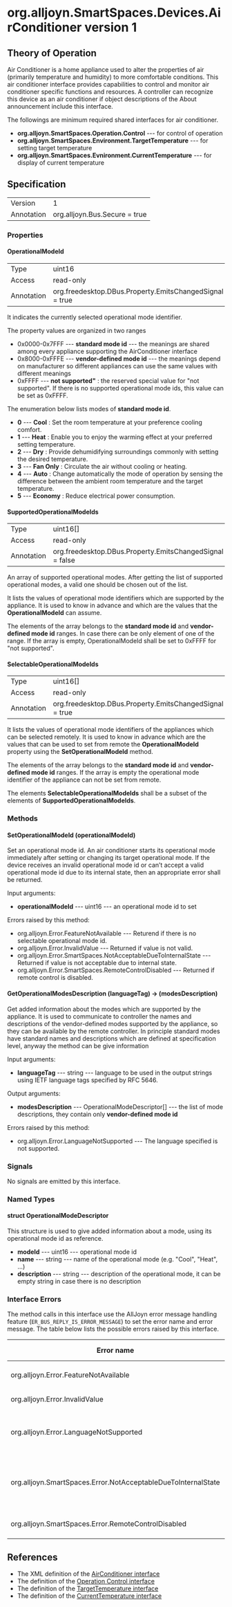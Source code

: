 # org.alljoyn.SmartSpaces.Devices.AirConditioner version 1

## Theory of Operation

Air Conditioner is a home appliance used to alter the properties of air
(primarily temperature and humidity) to more comfortable conditions.
This air conditioner interface provides capabilities to control and monitor
air conditioner specific functions and resources. A controller can recognize
this device as an air conditioner if object descriptions of the About
announcement include this interface.

The followings are minimum required shared interfaces for air conditioner.
  * **org.alljoyn.SmartSpaces.Operation.Control** --- for control of operation
  * **org.alljoyn.SmartSpaces.Environment.TargetTemperature** --- for setting
  target temperature
  * **org.alljoyn.SmartSpaces.Evnironment.CurrentTemperature** --- for display
  of current temperature

## Specification

|            |                                                                |
|------------|----------------------------------------------------------------|
| Version    | 1                                                              |
| Annotation | org.alljoyn.Bus.Secure = true                                  |

### Properties

#### OperationalModeId

|            |                                                                |
|------------|----------------------------------------------------------------|
| Type       | uint16                                                         |
| Access     | read-only                                                      |
| Annotation | org.freedesktop.DBus.Property.EmitsChangedSignal = true        |

It indicates the currently selected operational mode identifier.

The property values are organized in two ranges

  * 0x0000-0x7FFF --- **standard mode id** --- the meanings are shared among
    every appliance supporting the AirConditioner interface
  * 0x8000-0xFFFE --- **vendor-defined mode id** --- the meanings depend on
    manufacturer so different appliances can use the same values with different
    meanings
  * 0xFFFF --- **not supported"** : the reserved special value for
    "not supported". If there is no supported operational mode ids,
    this value can be set as 0xFFFF.

The enumeration below lists modes of **standard mode id**.

  * **0** --- **Cool** : Set the room temperature at your preference cooling
    comfort.
  * **1** --- **Heat** : Enable you to enjoy the warming effect at your
    preferred setting temperature.
  * **2** --- **Dry** : Provide dehumidifying surroundings commonly with setting
    the desired temperature.
  * **3** --- **Fan Only** : Circulate the air without cooling or heating.
  * **4** --- **Auto** : Change automatically the mode of operation by sensing
    the difference between the ambient room temperature and the target
    temperature.
  * **5** --- **Economy** : Reduce electrical power consumption.

#### SupportedOperationalModeIds

|            |                                                                |
|------------|----------------------------------------------------------------|
| Type       | uint16[]                                                       |
| Access     | read-only                                                      |
| Annotation | org.freedesktop.DBus.Property.EmitsChangedSignal = false       |

An array of supported operational modes. After getting the list of supported
operational modes, a valid one should be chosen out of the list.

It lists the values of operational mode identifiers which are supported by the
appliance. It is used to know in advance and which are the values that the
**OperationalModeId** can assume.

The elements of the array belongs to the **standard mode id** and
**vendor-defined mode id** ranges. In case there can be only element of one
of the range. If the array is empty, OperationalModeId shall be set to 0xFFFF
for "not supported".

#### SelectableOperationalModeIds

|            |                                                                |
|------------|----------------------------------------------------------------|
| Type       | uint16[]                                                       |
| Access     | read-only                                                      |
| Annotation | org.freedesktop.DBus.Property.EmitsChangedSignal = true        |

It lists the values of operational mode identifiers of the appliances which can
be selected remotely. It is used to know in advance which are the values that
can be used to set from remote the **OperationalModeId** property using the
**SetOperationalModeId** method.

The elements of the array belongs to the **standard mode id** and
**vendor-defined mode id** ranges.
If the array is empty the operational mode identifier of the appliance can not
be set from remote.

The elements **SelectableOperationalModeIds** shall be a subset of the elements
of **SupportedOperationalModeIds**.


### Methods

#### SetOperationalModeId (operationalModeId)

Set an operational mode id. An air conditioner starts its operational mode
immediately after setting or changing its target operational mode. If the
device receives an invalid operational mode id or can’t accept a valid
operational mode id due to its internal state, then an appropriate error
shall be returned.

Input arguments:

  * **operationalModeId** --- uint16 --- an operational mode id to set

Errors raised by this method:

  * org.alljoyn.Error.FeatureNotAvailable --- Returend if there is no selectable
    operational mode id.
  * org.alljoyn.Error.InvalidValue --- Returned if value is not valid.
  * org.alljoyn.Error.SmartSpaces.NotAcceptableDueToInternalState --- Returned
    if value is not acceptable due to internal state.
  * org.alljoyn.Error.SmartSpaces.RemoteControlDisabled --- Returned if remote
    control is disabled.

#### GetOperationalModesDescription (languageTag) -> (modesDescription)

Get added information about the modes which are supported by the appliance.
It is used to communicate to controller the names and descriptions of the
vendor-defined modes supported by the appliance, so they can be available by the
remote controller.
In principle standard modes have standard names and descriptions which are
defined at specification level, anyway the method can be give information

Input arguments:

  * **languageTag** --- string --- language to be used in the output strings
    using IETF language tags specified by RFC 5646.

Output arguments:

  * **modesDescription** --- OperationalModeDescriptor[] --- the list of mode
    descriptions, they contain only **vendor-defined mode id**

Errors raised by this method:

  * org.alljoyn.Error.LanguageNotSupported --- The language specified is not
    supported.

### Signals

No signals are emitted by this interface.

### Named Types

#### struct OperationalModeDescriptor

This structure is used to give added information about a mode, using its
operational mode id as reference.

  * **modeId** --- uint16 --- operational mode id
  * **name** --- string --- name of the operational mode (e.g. "Cool", "Heat", ...)
  * **description** --- string --- description of the operational mode, it can
    be empty string in case there is no description


### Interface Errors

The method calls in this interface use the AllJoyn error message handling feature
(`ER_BUS_REPLY_IS_ERROR_MESSAGE`) to set the error name and error message.
The table below lists the possible errors raised by this interface.

| Error name                                                    | Error message                                      |
|---------------------------------------------------------------|----------------------------------------------------|
| org.alljoyn.Error.FeatureNotAvailable                         | Feature not supported                              |
| org.alljoyn.Error.InvalidValue                                | Invalid value                                      |
| org.alljoyn.Error.LanguageNotSupported                        | The language specified is not supported            |
| org.alljoyn.SmartSpaces.Error.NotAcceptableDueToInternalState | The value is not acceptable due to internal state  |
| org.alljoyn.SmartSpaces.Error.RemoteControlDisabled           | Remote control disabled                            |

## References

  * The XML definition of the [AirConditioner interface](AirConditioner-v1.xml)
  * The definition of the [Operation Control interface](/org.alljoyn.SmartSpaces.Operation/Control-v1)
  * The definition of the [TargetTemperature interface](/org.alljoyn.SmartSpaces.Environment/TargetTemperature-v1)
  * The definition of the [CurrentTemperature interface](/org.alljoyn.SmartSpaces.Environment/CurrentTemperature-v1)
